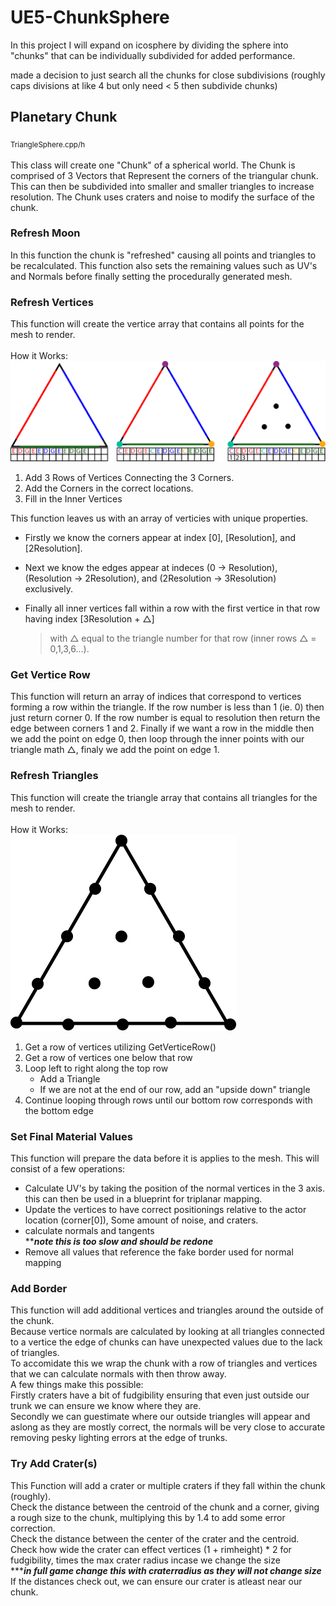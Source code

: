 # UE5-ChunkSphere
In this project I will expand on icosphere by dividing the sphere into "chunks" that can be individually subdivided for added performance.


made a decision to just search all the chunks for close subdivisions (roughly caps divisions at like 4 but only need < 5 then subdivide chunks)

## Planetary Chunk
<sub> TriangleSphere.cpp/h </sub><br><br>
This class will create one "Chunk" of a spherical world. The Chunk is comprised of 3 Vectors that Represent the corners of the triangular chunk. This can then be subdivided into smaller and smaller triangles to increase resolution. The Chunk uses craters and noise to modify the surface of the chunk. 


### Refresh Moon
In this function the chunk is "refreshed" causing all points and triangles to be recalculated. This function also sets the remaining values such as UV's and Normals before finally setting the procedurally generated mesh.

### Refresh Vertices
This function will create the vertice array that contains all points for the mesh to render.
<br><br>
How it Works:
![How the Sausage is Made](https://github.com/gilchristb78/UE5-ChunkSphere/blob/main/MoonCapture/TrianglesAndArrays.png)
1. Add 3 Rows of Vertices Connecting the 3 Corners.
2. Add the Corners in the correct locations.
3. Fill in the Inner Vertices

This function leaves us with an array of verticies with unique properties.<br> 
- Firstly we know the corners appear at index [0], [Resolution], and [2Resolution].<br>
- Next we know the edges appear at indeces (0 -> Resolution), (Resolution -> 2Resolution), and (2Resolution -> 3Resolution) exclusively.<br>
- Finally all inner vertices fall within a row with the first vertice in that row having index [3Resolution + △]

     > with △ equal to the triangle number for that row (inner rows △ = 0,1,3,6...).

### Get Vertice Row
This function will return an array of indices that correspond to vertices forming a row within the triangle. If the row number is less than 1 (ie. 0) then just return corner 0. If the row number is equal to resolution then return the edge between corners 1 and 2. Finally if we want a row in the middle then we add the point on edge 0, then loop through the inner points with our triangle math △, finaly we add the point on edge 1.

### Refresh Triangles
This function will create the triangle array that contains all triangles for the mesh to render. 
<br><br>
How it Works: <br>
![Triangle animation](https://github.com/gilchristb78/UE5-ChunkSphere/blob/main/MoonCapture/TrianglesLoop.gif)

1. Get a row of vertices utilizing GetVerticeRow()
2. Get a row of vertices one below that row
3. Loop left to right along the top row
     -  Add a Triangle
     -  If we are not at the end of our row, add an "upside down" triangle
4. Continue looping through rows until our bottom row corresponds with the bottom edge

### Set Final Material Values

This function will prepare the data before it is applies to the mesh. This will consist of a few operations:
- Calculate UV's by taking the position of the normal vertices in the 3 axis. this can then be used in a blueprint for triplanar mapping.
- Update the vertices to have correct positionings relative to the actor location (corner[0]), Some amount of noise, and craters.
- calculate normals and tangents <br>*****note this is too slow and should be redone***
- Remove all values that reference the fake border used for normal mapping

### Add Border
This function will add additional vertices and triangles around the outside of the chunk. <br>
Because vertice normals are calculated by looking at all triangles connected to a vertice the edge of chunks can have unexpected values due to the lack of triangles. <br>
To accomidate this we wrap the chunk with a row of triangles and vertices that we can calculate normals with then throw away. <br>
A few things make this possible: <br> 
Firstly craters have a bit of fudgibility ensuring that even just outside our trunk we can ensure we know where they are.<br>
Secondly we can guestimate where our outside triangles will appear and aslong as they are mostly correct, the normals will be very close to accurate removing pesky lighting errors at the edge of trunks.

### Try Add Crater(s)

This Function will add a crater or multiple craters if they fall within the chunk (roughly). <br>
Check the distance between the centroid of the chunk and a corner, giving a rough size to the chunk, multiplying this by 1.4 to add some error correction. <br>
Check the distance between the center of the crater and the centroid. <br>
Check how wide the crater can effect vertices (1 + rimheight) * 2 for fudgibility, times the max crater radius incase we change the size <br>******in full game change this with craterradius as they will not change size*** <br>
If the distances check out, we can ensure our crater is atleast near our chunk.
